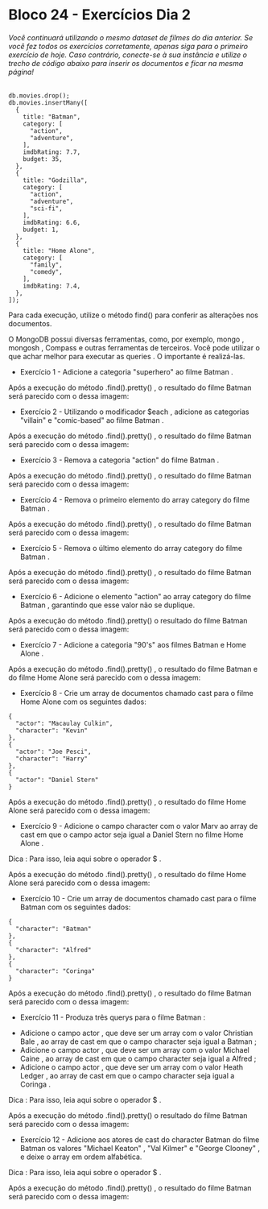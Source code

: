 # Bloco 24 - Exercícios Dia 2

###### Você continuará utilizando o mesmo dataset de filmes do dia anterior. Se você fez todos os exercícios corretamente, apenas siga para o primeiro exercício de hoje. Caso contrário, conecte-se à sua instância e utilize o trecho de código abaixo para inserir os documentos e ficar na mesma página!

```
db.movies.drop();
db.movies.insertMany([
  {
    title: "Batman",
    category: [
      "action",
      "adventure",
    ],
    imdbRating: 7.7,
    budget: 35,
  },
  {
    title: "Godzilla",
    category: [
      "action",
      "adventure",
      "sci-fi",
    ],
    imdbRating: 6.6,
    budget: 1,
  },
  {
    title: "Home Alone",
    category: [
      "family",
      "comedy",
    ],
    imdbRating: 7.4,
  },
]);
```

Para cada execução, utilize o método find() para conferir as alterações nos documentos.

O MongoDB possui diversas ferramentas, como, por exemplo, mongo , mongosh , Compass e outras ferramentas de terceiros. Você pode utilizar o que achar melhor para executar as queries . O importante é realizá-las.

- Exercício 1 - Adicione a categoria "superhero" ao filme Batman .

Após a execução do método .find().pretty() , o resultado do filme Batman será parecido com o dessa imagem:

- Exercício 2 - Utilizando o modificador $each , adicione as categorias "villain" e "comic-based" ao filme Batman .

Após a execução do método .find().pretty() , o resultado do filme Batman será parecido com o dessa imagem:

- Exercício 3 - Remova a categoria "action" do filme Batman .

Após a execução do método .find().pretty() , o resultado do filme Batman será parecido com o dessa imagem:

- Exercício 4 - Remova o primeiro elemento do array category do filme Batman .

Após a execução do método .find().pretty() , o resultado do filme Batman será parecido com o dessa imagem:

- Exercício 5 - Remova o último elemento do array category do filme Batman .

Após a execução do método .find().pretty() , o resultado do filme Batman será parecido com o dessa imagem:

- Exercício 6 - Adicione o elemento "action" ao array category do filme Batman , garantindo que esse valor não se duplique.

Após a execução do método .find().pretty() o resultado do filme Batman será parecido com o dessa imagem:

- Exercício 7 - Adicione a categoria "90's" aos filmes Batman e Home Alone .

Após a execução do método .find().pretty() , o resultado do filme Batman e do filme Home Alone será parecido com o dessa imagem:

- Exercício 8 - Crie um array de documentos chamado cast para o filme Home Alone com os seguintes dados:
```
{
  "actor": "Macaulay Culkin",
  "character": "Kevin"
},
{
  "actor": "Joe Pesci",
  "character": "Harry"
},
{
  "actor": "Daniel Stern"
}
```

Após a execução do método .find().pretty() , o resultado do filme Home Alone será parecido com o dessa imagem:

- Exercício 9 - Adicione o campo character com o valor Marv ao array de cast em que o campo actor seja igual a Daniel Stern no filme Home Alone .

Dica : Para isso, leia aqui sobre o operador $ .

Após a execução do método .find().pretty() , o resultado do filme Home Alone será parecido com o dessa imagem:

- Exercício 10 - Crie um array de documentos chamado cast para o filme Batman com os seguintes dados:

```
{
  "character": "Batman"
},
{
  "character": "Alfred"
},
{
  "character": "Coringa"
}
```

Após a execução do método .find().pretty() , o resultado do filme Batman será parecido com o dessa imagem:

- Exercício 11 - Produza três querys para o filme Batman :
* Adicione o campo actor , que deve ser um array com o valor Christian Bale , ao array de cast em que o campo character seja igual a Batman ;
* Adicione o campo actor , que deve ser um array com o valor Michael Caine , ao array de cast em que o campo character seja igual a Alfred ;
* Adicione o campo actor , que deve ser um array com o valor Heath Ledger , ao array de cast em que o campo character seja igual a Coringa .

Dica : Para isso, leia aqui sobre o operador $ .

Após a execução do método .find().pretty() o resultado do filme Batman será parecido com o dessa imagem:

- Exercício 12 - Adicione aos atores de cast do character Batman do filme Batman os valores "Michael Keaton" , "Val Kilmer" e "George Clooney" , e deixe o array em ordem alfabética.

Dica : Para isso, leia aqui sobre o operador $ .

Após a execução do método .find().pretty() , o resultado do filme Batman será parecido com o dessa imagem:

